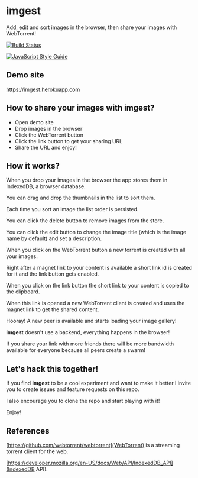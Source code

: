 # imgest

Add, edit and sort images in the browser, then share your images with WebTorrent!

[![Build Status](https://travis-ci.org/codealchemist/imgest.svg?branch=master)](https://travis-ci.org/codealchemist/imgest)

[![JavaScript Style Guide](https://cdn.rawgit.com/feross/standard/master/badge.svg)](https://github.com/feross/standard)

## Demo site

https://imgest.herokuapp.com

## How to share your images with imgest?

- Open demo site
- Drop images in the browser
- Click the WebTorrent button
- Click the link button to get your sharing URL
- Share the URL and enjoy!

## How it works?

When you drop your images in the browser the app stores them in
IndexedDB, a browser database.

You can drag and drop the thumbnails in the list to sort them.

Each time you sort an image the list order is persisted.

You can click the delete button to remove images from the store.

You can click the edit button to change the image title (which is
the image name by default) and set a description.

When you click on the WebTorrent button a new torrent is created
with all your images.

Right after a magnet link to your content is available a short link id
is created for it and the link button gets enabled.

When you click on the link button the short link to your content is
copied to the clipboard.

When this link is opened a new WebTorrent client is created and
uses the magnet link to get the shared content.

Hooray! A new peer is available and starts loading
your image gallery!

**imgest** doesn't use a backend, everything happens in the browser!

If you share your link with more friends there will be more bandwidth
available for everyone because all peers create a swarm!

## Let's hack this together!

If you find **imgest** to be a cool experiment and want to make it better
I invite you to create issues and feature requests on this repo.

I also encourage you to clone the repo and start playing with it!


Enjoy!

## References

[https://github.com/webtorrent/webtorrent](WebTorrent) is a streaming torrent client for the web.

[https://developer.mozilla.org/en-US/docs/Web/API/IndexedDB_API](IndexedDB API).
